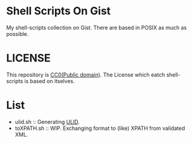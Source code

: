 # Shell Scripts On Gist

My shell-scripts collection on Gist.
There are based in POSIX as much as possible.

# LICENSE

This repository is [CC0(Public domain)](https://creativecommons.org/publicdomain/zero/1.0/legalcode).
The License which eatch shell-scripts is based on itselves.

# List

- ulid.sh :: Generating [ULID](https://github.com/ulid/spec).
- toXPATH.sh :: WIP. Exchanging format to (like) XPATH from validated XML.
